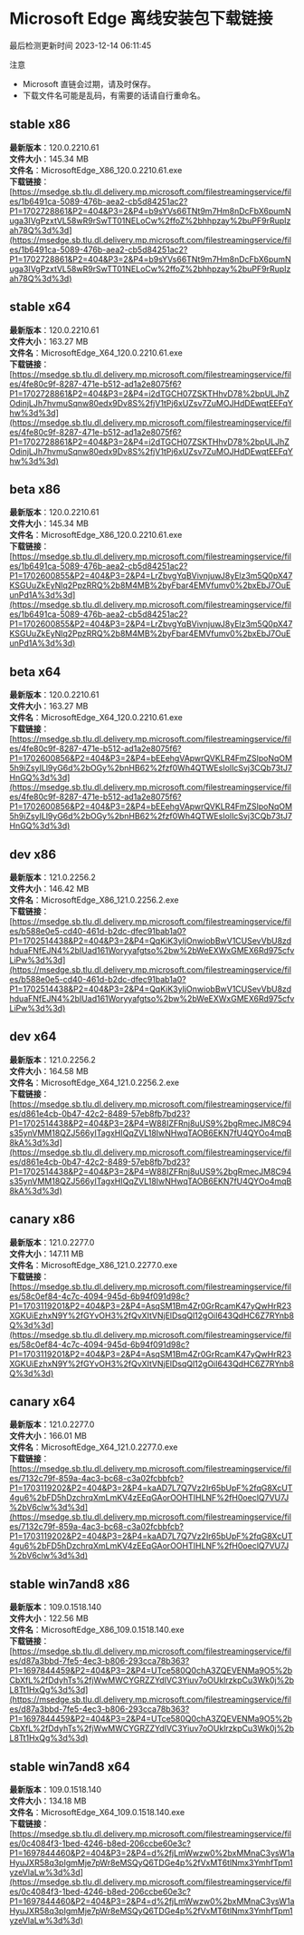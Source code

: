 # Microsoft Edge 离线安装包下载链接
最后检测更新时间
2023-12-14 06:11:45

注意
* Microsoft 直链会过期，请及时保存。
* 下载文件名可能是乱码，有需要的话请自行重命名。

## stable x86
**最新版本**：120.0.2210.61  
**文件大小**：145.34 MB  
**文件名**：MicrosoftEdge_X86_120.0.2210.61.exe  
**下载链接**：[https://msedge.sb.tlu.dl.delivery.mp.microsoft.com/filestreamingservice/files/1b6491ca-5089-476b-aea2-cb5d84251ac2?P1=1702728861&P2=404&P3=2&P4=b9sYVs66TNt9m7Hm8nDcFbX6pumNuga3IVgPzxtVL58wR9rSwTT01NELoCw%2ffoZ%2bhhpzay%2buPF9rRupIzah78Q%3d%3d](https://msedge.sb.tlu.dl.delivery.mp.microsoft.com/filestreamingservice/files/1b6491ca-5089-476b-aea2-cb5d84251ac2?P1=1702728861&P2=404&P3=2&P4=b9sYVs66TNt9m7Hm8nDcFbX6pumNuga3IVgPzxtVL58wR9rSwTT01NELoCw%2ffoZ%2bhhpzay%2buPF9rRupIzah78Q%3d%3d)  

## stable x64
**最新版本**：120.0.2210.61  
**文件大小**：163.27 MB  
**文件名**：MicrosoftEdge_X64_120.0.2210.61.exe  
**下载链接**：[https://msedge.sb.tlu.dl.delivery.mp.microsoft.com/filestreamingservice/files/4fe80c9f-8287-471e-b512-ad1a2e8075f6?P1=1702728861&P2=404&P3=2&P4=i2dTGCH07ZSKTHhvD78%2bpULJhZOdinjLJh7hvmuSqnw80edx9Dv8S%2fjV1tPj6xUZsv7ZuMOJHdDEwqtEEFqYhw%3d%3d](https://msedge.sb.tlu.dl.delivery.mp.microsoft.com/filestreamingservice/files/4fe80c9f-8287-471e-b512-ad1a2e8075f6?P1=1702728861&P2=404&P3=2&P4=i2dTGCH07ZSKTHhvD78%2bpULJhZOdinjLJh7hvmuSqnw80edx9Dv8S%2fjV1tPj6xUZsv7ZuMOJHdDEwqtEEFqYhw%3d%3d)  

## beta x86
**最新版本**：120.0.2210.61  
**文件大小**：145.34 MB  
**文件名**：MicrosoftEdge_X86_120.0.2210.61.exe  
**下载链接**：[https://msedge.sb.tlu.dl.delivery.mp.microsoft.com/filestreamingservice/files/1b6491ca-5089-476b-aea2-cb5d84251ac2?P1=1702600855&P2=404&P3=2&P4=LrZbvgYqBVivnjuwJ8yElz3m5Q0pX47KSGUuZkEyNlq2PpzRRQ%2b8M4MB%2byFbar4EMVfumv0%2bxEbJ7OuEunPd1A%3d%3d](https://msedge.sb.tlu.dl.delivery.mp.microsoft.com/filestreamingservice/files/1b6491ca-5089-476b-aea2-cb5d84251ac2?P1=1702600855&P2=404&P3=2&P4=LrZbvgYqBVivnjuwJ8yElz3m5Q0pX47KSGUuZkEyNlq2PpzRRQ%2b8M4MB%2byFbar4EMVfumv0%2bxEbJ7OuEunPd1A%3d%3d)  

## beta x64
**最新版本**：120.0.2210.61  
**文件大小**：163.27 MB  
**文件名**：MicrosoftEdge_X64_120.0.2210.61.exe  
**下载链接**：[https://msedge.sb.tlu.dl.delivery.mp.microsoft.com/filestreamingservice/files/4fe80c9f-8287-471e-b512-ad1a2e8075f6?P1=1702600856&P2=404&P3=2&P4=bEEehgVApwrQVKLR4FmZSlpoNqOM5h9iZsyILl9yG6d%2bOGy%2bnHB62%2fzf0Wh4QTWEsIolIcSvj3CQb73tJ7HnGQ%3d%3d](https://msedge.sb.tlu.dl.delivery.mp.microsoft.com/filestreamingservice/files/4fe80c9f-8287-471e-b512-ad1a2e8075f6?P1=1702600856&P2=404&P3=2&P4=bEEehgVApwrQVKLR4FmZSlpoNqOM5h9iZsyILl9yG6d%2bOGy%2bnHB62%2fzf0Wh4QTWEsIolIcSvj3CQb73tJ7HnGQ%3d%3d)  

## dev x86
**最新版本**：121.0.2256.2  
**文件大小**：146.42 MB  
**文件名**：MicrosoftEdge_X86_121.0.2256.2.exe  
**下载链接**：[https://msedge.sb.tlu.dl.delivery.mp.microsoft.com/filestreamingservice/files/b588e0e5-cd40-461d-b2dc-dfec91bab1a0?P1=1702514438&P2=404&P3=2&P4=QqKiK3yIjOnwiobBwV1CUSevVbU8zdhduaFNfEJN4%2bIUad161Woryyafgtso%2bw%2bWeEXWxGMEX6Rd975cfvLiPw%3d%3d](https://msedge.sb.tlu.dl.delivery.mp.microsoft.com/filestreamingservice/files/b588e0e5-cd40-461d-b2dc-dfec91bab1a0?P1=1702514438&P2=404&P3=2&P4=QqKiK3yIjOnwiobBwV1CUSevVbU8zdhduaFNfEJN4%2bIUad161Woryyafgtso%2bw%2bWeEXWxGMEX6Rd975cfvLiPw%3d%3d)  

## dev x64
**最新版本**：121.0.2256.2  
**文件大小**：164.58 MB  
**文件名**：MicrosoftEdge_X64_121.0.2256.2.exe  
**下载链接**：[https://msedge.sb.tlu.dl.delivery.mp.microsoft.com/filestreamingservice/files/d861e4cb-0b47-42c2-8489-57eb8fb7bd23?P1=1702514438&P2=404&P3=2&P4=W88IZFRnj8uUS9%2bgRmecJM8C94s35ynVMM18QZJ566yITagxHIQqZVL18IwNHwqTAOB6EKN7fU4QYOo4mqB8kA%3d%3d](https://msedge.sb.tlu.dl.delivery.mp.microsoft.com/filestreamingservice/files/d861e4cb-0b47-42c2-8489-57eb8fb7bd23?P1=1702514438&P2=404&P3=2&P4=W88IZFRnj8uUS9%2bgRmecJM8C94s35ynVMM18QZJ566yITagxHIQqZVL18IwNHwqTAOB6EKN7fU4QYOo4mqB8kA%3d%3d)  

## canary x86
**最新版本**：121.0.2277.0  
**文件大小**：147.11 MB  
**文件名**：MicrosoftEdge_X86_121.0.2277.0.exe  
**下载链接**：[https://msedge.sb.tlu.dl.delivery.mp.microsoft.com/filestreamingservice/files/58c0ef84-4c7c-4094-945d-6b94f091d98c?P1=1703119201&P2=404&P3=2&P4=AsqSM1Bm4Zr0GrRcamK47yQwHrR23XGKUiEzhxN9Y%2fGYvOH3%2fQvXItVNjElDsqQl12gOiI643QdHC6Z7RYnb8Q%3d%3d](https://msedge.sb.tlu.dl.delivery.mp.microsoft.com/filestreamingservice/files/58c0ef84-4c7c-4094-945d-6b94f091d98c?P1=1703119201&P2=404&P3=2&P4=AsqSM1Bm4Zr0GrRcamK47yQwHrR23XGKUiEzhxN9Y%2fGYvOH3%2fQvXItVNjElDsqQl12gOiI643QdHC6Z7RYnb8Q%3d%3d)  

## canary x64
**最新版本**：121.0.2277.0  
**文件大小**：166.01 MB  
**文件名**：MicrosoftEdge_X64_121.0.2277.0.exe  
**下载链接**：[https://msedge.sb.tlu.dl.delivery.mp.microsoft.com/filestreamingservice/files/7132c79f-859a-4ac3-bc68-c3a02fcbbfcb?P1=1703119202&P2=404&P3=2&P4=kaAD7L7Q7Vz2Ir65bUpF%2fqG8XcUT4gu6%2bFD5hDzchrqXmLmKV4zEEqGAorOOHTIHLNF%2fH0oeclQ7VU7J%2bV6clw%3d%3d](https://msedge.sb.tlu.dl.delivery.mp.microsoft.com/filestreamingservice/files/7132c79f-859a-4ac3-bc68-c3a02fcbbfcb?P1=1703119202&P2=404&P3=2&P4=kaAD7L7Q7Vz2Ir65bUpF%2fqG8XcUT4gu6%2bFD5hDzchrqXmLmKV4zEEqGAorOOHTIHLNF%2fH0oeclQ7VU7J%2bV6clw%3d%3d)  

## stable win7and8 x86
**最新版本**：109.0.1518.140  
**文件大小**：122.56 MB  
**文件名**：MicrosoftEdge_X86_109.0.1518.140.exe  
**下载链接**：[https://msedge.sb.tlu.dl.delivery.mp.microsoft.com/filestreamingservice/files/d87a3bbd-7fe5-4ec3-b806-293cca78b363?P1=1697844459&P2=404&P3=2&P4=UTce580Q0chA3ZQEVENMa9O5%2bCbXfL%2fDdyhTs%2fjWwMWCYGRZZYdIVC3Yiuv7oOUklrzkpCu3Wk0j%2bL8Tt1HxQg%3d%3d](https://msedge.sb.tlu.dl.delivery.mp.microsoft.com/filestreamingservice/files/d87a3bbd-7fe5-4ec3-b806-293cca78b363?P1=1697844459&P2=404&P3=2&P4=UTce580Q0chA3ZQEVENMa9O5%2bCbXfL%2fDdyhTs%2fjWwMWCYGRZZYdIVC3Yiuv7oOUklrzkpCu3Wk0j%2bL8Tt1HxQg%3d%3d)  

## stable win7and8 x64
**最新版本**：109.0.1518.140  
**文件大小**：134.18 MB  
**文件名**：MicrosoftEdge_X64_109.0.1518.140.exe  
**下载链接**：[https://msedge.sb.tlu.dl.delivery.mp.microsoft.com/filestreamingservice/files/0c4084f3-1bed-4246-b8ed-206ccbe60e3c?P1=1697844460&P2=404&P3=2&P4=d%2fjLmWwzw0%2bxMMnaC3ysW1aHyuJXR58q3pIgmMje7pWr8eMSQyQ6TDGe4p%2fVxMT6tlNmx3YmhfTpm1yzeVlaLw%3d%3d](https://msedge.sb.tlu.dl.delivery.mp.microsoft.com/filestreamingservice/files/0c4084f3-1bed-4246-b8ed-206ccbe60e3c?P1=1697844460&P2=404&P3=2&P4=d%2fjLmWwzw0%2bxMMnaC3ysW1aHyuJXR58q3pIgmMje7pWr8eMSQyQ6TDGe4p%2fVxMT6tlNmx3YmhfTpm1yzeVlaLw%3d%3d)  

